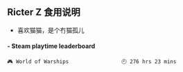 ## Ricter Z 食用说明
- 喜欢猫猫，是个冇猫孤儿

<!-- steam-box start -->
#### - Steam playtime leaderboard
```text
🎮 World of Warships                 🕘 276 hrs 23 mins
```
<!-- Powered by https://github.com/YouEclipse/steam-box . -->
<!-- steam-box end -->

